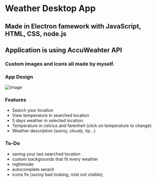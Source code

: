 # Weather Desktop App
## Made in Electron famework with JavaScript, HTML, CSS, node.js
## Application is using AccuWeahter API
### Custom images and icons all made by myself.

### App Design
![image](https://github.com/user-attachments/assets/b81b7ea9-b276-459b-a84e-4598953e2179)






### Features
- Search your location
- View temperature in searched location
- 5 days weather in selected location.
- Temperature in celcius and farenheit (click on temperature to change)
- Weather description (sunny, cloudy, itp...)


### To-Do
- saving your last searched location
- custom backgrounds that fit every weather
- nightmode
- autocomplete serach
- icons fix (sunny bad looking, mist not visible);
